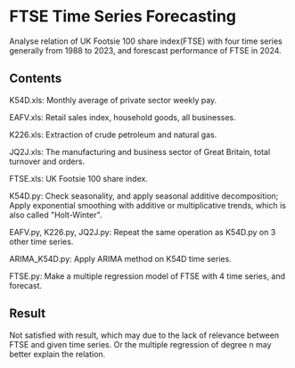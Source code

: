 # FTSE Time Series Forecasting
Analyse relation of UK Footsie 100 share index(FTSE) with four time series generally from 1988 to 2023, and forescast performance of FTSE in 2024.

## Contents

K54D.xls: Monthly average of private sector weekly pay.

EAFV.xls: Retail sales index, household goods, all businesses.

K226.xls: Extraction of crude petroleum and natural gas.

JQ2J.xls: The manufacturing and business sector of Great Britain, total turnover and orders.

FTSE.xls: UK Footsie 100 share index.

K54D.py: Check seasonality, and apply seasonal additive decomposition; Apply exponential smoothing with additive or multiplicative trends, which is also called "Holt-Winter".

EAFV.py, K226.py, JQ2J.py: Repeat the same operation as K54D.py on 3 other time series.

ARIMA_K54D.py: Apply ARIMA method on K54D time series.

FTSE.py: Make a multiple regression model of FTSE with 4 time series, and forecast.

## Result
Not satisfied with result, which may due to the lack of relevance between FTSE and given time series. Or the multiple regression of degree n may better explain the relation.
